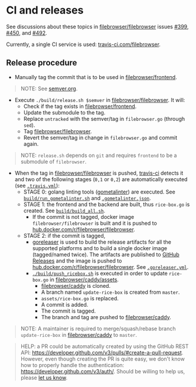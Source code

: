 # CI and releases

See discussions about these topics in [filebrowser/filebrowser](https://github.com/filebrowser/filebrowser/) issues [#399](https://github.com/filebrowser/filebrowser/pull/399),
[#450](https://github.com/filebrowser/filebrowser/issues/450), and [#492](https://github.com/filebrowser/filebrowser/pull/492).

Currently, a single CI service is used: [travis-ci.com/filebrowser](https://travis-ci.com/filebrowser).


## Release procedure

- Manually tag the commit that is to be used in [filebrowser/frontend](https://github.com/filebrowser/frontend).

> NOTE: See [semver.org](https://semver.org/).

- Execute `./build/release.sh $semver` in [filebrowser/filebrowser](https://github.com/filebrowser/filebrowser). It will:
  - Check if the tag exists in [filebrowser/frontend](https://github.com/filebrowser/frontend).
  - Update the submodule to the tag.
  - Replace `untracked` with the semver/tag in `filebrowser.go` (through `sed`).
  - Tag [filebrowser/filebrowser](https://github.com/filebrowser/filebrowser).
  - Revert the semver/tag in change in `filebrowser.go` and commit again.

> NOTE: `release.sh` depends on `git` and requires `frontend` to be a submodule of `filebrowser`.

- When the tag in [filebrowser/filebrowser](https://github.com/filebrowser/filebrowser) is pushed, [travis-ci](https://travis-ci.com/filebrowser/filebrowser/builds) detects it and two of the following stages (`0,1` or `0,2`) are automatically executed (see [`.travis.yml`](https://github.com/filebrowser/filebrowser/blob/master/.travis.yml)):
  - STAGE 0: golang linting tools ([gometalinter](https://github.com/alecthomas/gometalinter)) are executed. See [`build/run_gometalinter.sh`](https://github.com/filebrowser/filebrowser/blob/master/build/run_gometalinter.sh) and [`.gometalinter.json`](https://github.com/filebrowser/filebrowser/blob/master/.gometalinter.json).
  - STAGE 1: the frontend and the backend are built, thus `rice-box.go` is created. See [`build/build_all.sh`](https://github.com/filebrowser/filebrowser/blob/master/build/build_all.sh).
    - If the commit is not tagged, docker image `filebrowser/filebrowser` is built and it is pushed to [hub.docker.com/r/filebrowser/filebrowser](https://hub.docker.com/r/filebrowser/filebrowser/).
  - STAGE 2: if the commit is tagged,
    - [goreleaser](https://github.com/goreleaser/goreleaser) is used to build the release artifacts for all the supported platforms and to build a single docker image (tagged/named twice). The artifacts are published to [GitHub Releases](https://github.com/filebrowser/filebrowser/releases) and the image is pushed to [hub.docker.com/r/filebrowser/filebrowser](https://hub.docker.com/r/filebrowser/filebrowser/). See [`.goreleaser.yml`](https://github.com/filebrowser/filebrowser/blob/master/.goreleaser.yml).
    - [`./build/push_ricebox.sh`](https://github.com/filebrowser/filebrowser/blob/master/build/push_ricebox.sh) is executed in order to update `rice-box.go` in [filebrowser/caddy/assets](https://github.com/filebrowser/caddy/tree/master/assets).
      - [filebrowser/caddy](https://github.com/filebrowser/caddy) is cloned.
      - A branch named `update-rice-box` is created from `master`.
      - `assets/rice-box.go` is replaced.
      - A commit is added.
      - The commit is tagged.
      - The branch and tag are pushed to [filebrowser/caddy](https://github.com/filebrowser/caddy).

> NOTE: A maintainer is required to merge/squash/rebase branch `update-rice-box` in [filebrowser/caddy](https://github.com/filebrowser/caddy) to `master`.

> HELP: a PR could be automatically created by using the GitHub REST API: https://developer.github.com/v3/pulls/#create-a-pull-request. However, even though creating the PR is quite easy, we don't know how to properly handle the authentication: https://developer.github.com/v3/auth/. Should be willing to help us, please [let us know](https://github.com/filebrowser/filebrowser/issues/new).
